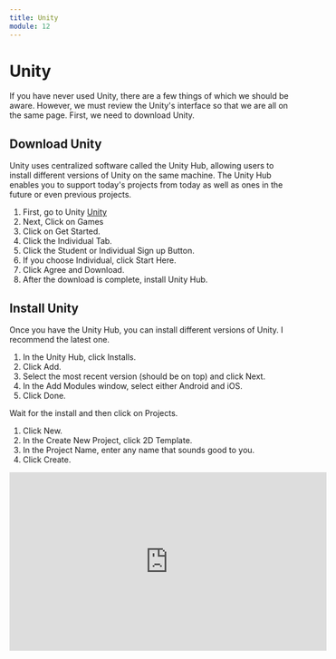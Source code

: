 ```yaml
---
title: Unity
module: 12
---
```


# Unity

If you have never used Unity, there are a few things of which we should be aware.  However, we must review the Unity's interface so that we are all on the same page.  First, we need to download Unity.

## Download Unity

Unity uses centralized software called the Unity Hub, allowing users to install different versions of Unity on the same machine.  The Unity Hub enables you to support today's projects from today as well as ones in the future or even previous projects.

1. First, go to Unity [Unity](https://unity.com/)
2. Next, Click on Games
3. Click on Get Started.
4. Click the Individual Tab.
5. Click the Student or Individual Sign up Button.
6. If you choose Individual, click Start Here.
7. Click Agree and Download.
8. After the download is complete, install Unity Hub.


## Install Unity

Once you have the Unity Hub, you can install different versions of Unity.  I recommend the latest one.


1. In the Unity Hub, click Installs.
2. Click Add.
3. Select the most recent version (should be on top) and click Next.
4. In the Add Modules window, select either Android and iOS.
5. Click Done.

Wait for the install and then click on Projects.

1. Click New.
2. In the Create New Project, click 2D Template.
3. In the Project Name, enter any name that sounds good to you.
4. Click Create.

<iframe width="560" height="315" src="https://umontana.zoom.us/rec/play/7sIodOD8-zM3TIDAtQSDUKV5W9Tve_-s0iUbqfoFzU3kUiNQZ1qvY-FGYLEVqZoixJIAwaXTXk4QhlDw?continueMode=true" frameborder="0" allow="accelerometer; autoplay; encrypted-media; gyroscope; picture-in-picture" allowfullscreen></iframe>